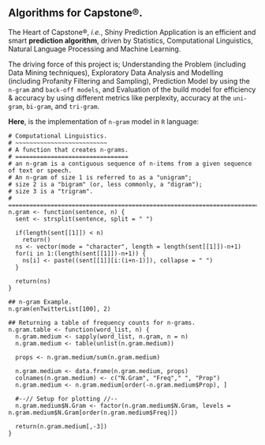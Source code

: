 ## Algorithms for Capstone®.
The Heart of Capstone®, <i>i.e.</i>, Shiny Prediction Application is an efficient and smart <b>prediction algorithm</b>, driven by Statistics, Computational Linguistics, Natural Language Processing and Machine Learning.

The driving force of this project is; Understanding the Problem (including Data Mining techniques), Exploratory Data Analysis and Modelling (including Profanity Filtering and Sampling), Prediction Model by using the ```n-gram``` and ```back-off models```, and Evaluation of the build model for efficiency & accuracy by using different metrics like perplexity, accuracy at the ```uni-gram```, ```bi-gram```, and ```tri-gram```.

<b>Here</b>, is the implementation of ```n-gram``` model in `R` language:

```{r}
# Computational Linguistics.
# ~~~~~~~~~~~~~~~~~~~~~~~~~~
# A function that creates n-grams.
# ================================
# an n-gram is a contiguous sequence of n-items from a given sequence of text or speech.
# An n-gram of size 1 is referred to as a "unigram";
# size 2 is a "bigram" (or, less commonly, a "digram");
# size 3 is a "trigram".
# ======================================================================================
n.gram <- function(sentence, n) {
  sent <- strsplit(sentence, split = " ")
  
  if(length(sent[[1]]) < n)
    return()
  ns <- vector(mode = "character", length = length(sent[[1]])-n+1)
  for(i in 1:(length(sent[[1]])-n+1)) {
    ns[i] <- paste((sent[[1]][i:(i+n-1)]), collapse = " ")
  }
  
  return(ns)
}

## n-gram Example.
n.gram(enTwitterList[100], 2)

## Returning a table of frequency counts for n-grams.
n.gram.table <- function(word_list, n) {
  n.gram.medium <- sapply(word_list, n.gram, n = n)
  n.gram.medium <- table(unlist(n.gram.medium))
  
  props <- n.gram.medium/sum(n.gram.medium)
  
  n.gram.medium <- data.frame(n.gram.medium, props)
  colnames(n.gram.medium) <- c("N.Gram", "Freq"," ", "Prop")
  n.gram.medium <- n.gram.medium[order(-n.gram.medium$Prop), ]
  
  #--// Setup for plotting //--
  n.gram.medium$N.Gram <- factor(n.gram.medium$N.Gram, levels = n.gram.medium$N.Gram[order(n.gram.medium$Freq)])
  
  return(n.gram.medium[,-3])
}
```
